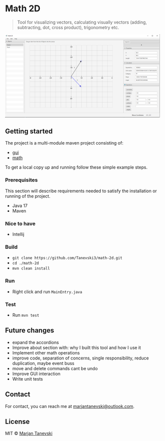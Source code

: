 # Math 2D

> Tool for visualizing vectors, calculating visually vectors (adding, subtracting, dot, cross product), trigonometry etc.

![Image](screenshot.png)
<br/>

## Getting started 
The project is a multi-module maven project consisting of:

- [gui](gui/)
- [math](math/)

To get a local copy up and running follow these simple example steps. 

### Prerequisites
This section will describe requirements needed to satisfy the installation or running of the project.

 - Java 17
 - Maven
 
### Nice to have
 - Intellij

### Build
 - `git clone https://github.com/Tanevski3/math-2d.git`
 - `cd ./math-2d`
 - `mvn clean install`
 
### Run
 - Right click and run `MainEntry.java`
 
### Test
 - Run `mvn test`

## Future changes

- expand the accordions
- Improve about section with: why I built this tool and how I use it
- Implement other math operations
- improve code, separation of concerns, single responsibility, reduce duplication, maybe event buss
- move and delete commands cant be undo
- Improve GUI interaction
- Write unit tests
 
## Contact

For contact, you can reach me at [marjantanevski@outlook.com](marjantanevski@outlook.com).

## License

MIT © [Marjan Tanevski](marjantanevski@outlook.com)